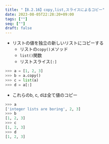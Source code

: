 ```yaml
---
title: "【8.2.16】copy,list,スライスによるコピー"
date: 2023-08-05T22:28:20+09:00
tags: [""]
seq: [""]
draft: false
---
```


- リストの値を独立の新しいリストにコピーする
  - リストの`copy()`メソッド
  - `list()`関数
  - リストスライス`[:]`

```python
>>> a = [1, 2, 3]
>>> b = a.copy()
>>> c = list(a)
>>> d = a[:]
```

- これらのb, c, dは全て値のコピー

```python
>>> a
['integer lists are boring', 2, 3]
>>> b
[1, 2, 3]
>>> c
[1, 2, 3]
>>> d
[1, 2, 3]
```